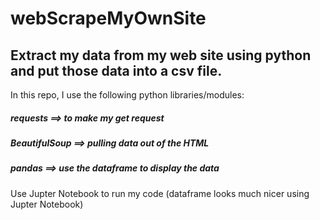 # webScrapeMyOwnSite

## Extract my data from my web site using python and put those data into a csv file.
In this repo, I use the following python libraries/modules:
  ##### requests ==> to make my get request
  ##### BeautifulSoup ==> pulling data out of the HTML 
  ##### pandas ==> use the dataframe to display the data

Use Jupter Notebook to run my code (dataframe looks much nicer using Jupter Notebook)
  
  
